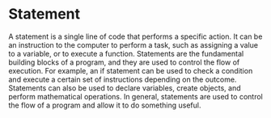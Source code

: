 # Statement

A statement is a single line of code that performs a specific action. It can be an instruction to the computer to perform a task, such as assigning a value to a variable, or to execute a function. Statements are the fundamental building blocks of a program, and they are used to control the flow of execution. For example, an if statement can be used to check a condition and execute a certain set of instructions depending on the outcome. Statements can also be used to declare variables, create objects, and perform mathematical operations. In general, statements are used to control the flow of a program and allow it to do something useful.
